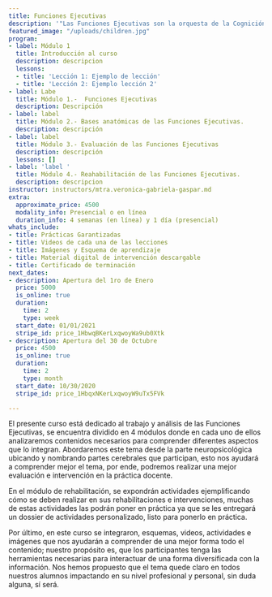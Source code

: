 ```yaml
---
title: Funciones Ejecutivas
description: '"Las Funciones Ejecutivas son la orquesta de la Cognición"'
featured_image: "/uploads/children.jpg"
program:
- label: Módulo 1
  title: Introducción al curso
  description: descripcion
  lessons:
  - title: 'Lección 1: Ejemplo de lección'
  - title: 'Lección 2: Ejemplo lección 2'
- label: Labe
  title: Módulo 1.-  Funciones Ejecutivas
  description: Descripción
- label: label
  title: Módulo 2.- Bases anatómicas de las Funciones Ejecutivas.
  description: descripción
- label: label
  title: Módulo 3.- Evaluación de las Funciones Ejecutivas
  description: descripción
  lessons: []
- label: 'label '
  title: Módulo 4.- Reahabilitación de las Funciones Ejecutivas.
  description: descripcion
instructor: instructors/mtra.veronica-gabriela-gaspar.md
extra:
  approximate_price: 4500
  modality_info: Presencial o en línea
  duration_info: 4 semanas (en línea) y 1 día (presencial)
whats_include:
- title: Prácticas Garantizadas
- title: Videos de cada una de las lecciones
- title: Imágenes y Esquema de aprendizaje
- title: Material digital de intervención descargable
- title: Certificado de terminación
next_dates:
- description: Apertura del 1ro de Enero
  price: 5000
  is_online: true
  duration:
    time: 2
    type: week
  start_date: 01/01/2021
  stripe_id: price_1HbwqBKerLxqwoyWa9ub0Xtk
- description: Apertura del 30 de Octubre
  price: 4500
  is_online: true
  duration:
    time: 2
    type: month
  start_date: 10/30/2020
  stripe_id: price_1HbqxNKerLxqwoyW9uTx5FVk

---
```

El presente curso está dedicado al trabajo y análisis de las Funciones Ejecutivas, se encuentra dividido en 4 módulos donde en cada uno de ellos analizaremos contenidos necesarios para comprender diferentes aspectos que lo integran. Abordaremos este tema desde la parte neuropsicológica ubicando y nombrando partes cerebrales que participan, esto nos ayudará a comprender mejor el tema, por ende, podremos realizar una mejor evaluación e intervención en la práctica docente.

En el módulo de rehabilitación, se expondrán actividades ejemplificando cómo se deben realizar en sus rehabilitaciones e intervenciones, muchas de estas actividades las podrán poner en práctica ya que se les entregará un dossier de actividades personalizado, listo para ponerlo en práctica.

Por último, en este curso se integraron, esquemas, videos, actividades e imágenes que nos ayudarán a comprender de una mejor forma todo el contenido; nuestro propósito es, que los participantes tenga las herramientas necesarias para interactuar de una forma diversificada con la información. Nos hemos propuesto que el tema quede claro en todos nuestros alumnos impactando en su nivel profesional y personal, sin duda alguna, sí será.